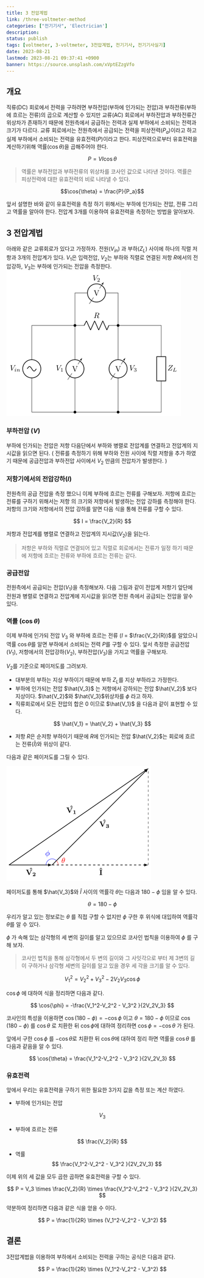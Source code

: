 ```yaml
---
title: 3 전압계법 
link: /three-voltmeter-method
categories: ["전기기사", 'Electrician']
description: 
status: publish
tags: [voltmeter, 3-voltmeter, 3전압계법, 전기기사, 전기기사실기]
date: 2023-08-21
lastmod: 2023-08-21 09:37:41 +0900
banner: https://source.unsplash.com/xVptEZzgVfo
---
```


## 개요
직류(DC) 회로에서 전력을 구하려면 부하전압(부하에 인가되는 전압)과 부하전류(부하에 흐르는 전류)의 곱으로 계산할 수 있지만  교류(AC) 회로에서 부하전압과 부하전류간 위상차가 존재하기 때문에 전원측에서 공급하는 전력과 실제 부하에서 소비되는 전력과 크기가 다르다. 교류 회로에서는 전원측에서 공급되는 전력을 피상전력($P_a$)이라고 하고 실제 부하에서 소비되는 전력을 유효전력($P$)이라고 한다. 피상전력으로부터 유효전력을 계산하기위해 역률($\cos{\theta}$)을 곱해주어야 한다. 

$$
 P = VI\cos{\theta}
$$

> 역률은 부하전압과 부하전류의 위상차를 코사인 값으로 나타낸 것이다. 역률은 피상전력에 대한 유효전력의 비로 나타낼 수 있다. 

$$\cos{\theta} = \frac{P}{P_a}$$

 앞서 설명한 바와 같이 유효전력을 측정 하기 위해서는 부하에 인가되는 전압, 전류 그리고 역률을 알아야 한다. 
전압계 3개를 이용하여 유효전력을 측정하는 방법을 알아보자. 

## 3 전압계법

아래와 같은 교류회로가 있다고 가정하자.  전원($V_{in}$) 과 부하($Z_L$) 사이에 하나의 직렬 저항과 3개의 전압계가 있다.  $V_1$은 입력전압, $V_2$는 부하와 직렬로 연결된 저항 $R$에서의 전압강하, $V_3$는 부하에 인가되는 전압을 측정한다. 
![Three Voltmeter Method Circuit Diagram](https://raw.githubusercontent.com/euikook/stock/main/three-voltmeter-method-circuit.svg)


### 부하전압 ($V$)
부하에 인가되는 전압은 저항 다음단에서 부하와 병렬로 전압계를 연결하고 전압계의 지시값을 읽으면 된다.  ( 전류를 측정하기 위해 부하와 전원 사이에 직렬 저항을 추가 하였기 때문에 공급전압과 부하전압 사이에서 $V_2$ 만큼의 전압차가 발생한다. )

### 저항기에서의 전압강하($I$)
전원측의 공급 전압을 측정 했으니 이제 부하에 흐르는 전류를 구해보자.  저항에 흐르는 전류를 구하기 위해서는 저항 의 크기와  저항에서 발생하는 전압 강하를 측정해야 한다. 저항의 크기와 저항에서의 전압 강하를 알면 다음 식을 통해 전류를 구할 수 있다.  

$$
I = \frac{V_2}{R}
$$

 저항과 전압계를 병렬로 연결하고 전압계의 지시값($V_2$)을 읽는다.

 
> 저항은 부하와 직렬로 연결되어 있고 직렬로 회로에서는 전류가 일정 하기 때문에 저항에 흐르는 전류와 부하에 흐르는 전류는 같다.


### 공급전압
전원측에서 공급되는 전압($V_1$)을 측정해보자. 다음 그림과 같이 전압계 저항기 앞단에 전원과 병렬로 연결하고 전압계에 지시값을 읽으면 전원 측에서 공급되는 전압을 알수 있다. 


### 역률 ($\cos{\theta}$)

이제 부하에 인가되 전압 $V_3$ 와 부하에 흐르는 전류 ($I$ = $\frac{V_2}{R})$를 알았으니 역률 $\cos{\theta}$를 알면 부하에서 소비되는 전력 $P$를 구할 수 있다. 앞서 측정한 공급전압($V_1$),   저항에서의 전압강하($V_2$),  부하전압($V_3$)을 가지고 역률을 구해보자. 


$V_2$를 기준으로 페이저도를 그려보자. 

* 대부분의 부하는 지상 부하이기 때문에 부하 $Z_L$를 지상 부하라고 가정한다. 
* 부하에 인가되는 전압 $\hat{V_3}$ 는 저항에서 강하되는 전압 $\hat{V_2}$ 보다 지상이다.  $\hat{V_2}$와 $\hat{V_3}$위상차를 $\phi$ 라고 하자.
* 직류회로에서 모든 전압의 합은 0 이므로 $\hat{V_1}$ 을 다음과 같이 표현할 수 있다. 

$$
\hat{V_1} = \hat{V_2} + \hat{V_3}
$$
* 저항 $R$은 순저항 부하이기 때문에 $R$에 인가되는 전압 $\hat{V_2}$는 회로에 흐르는 전류($\hat{I}$)와 위상이 같다. 

다음과 같은 페이저도를 그릴 수 있다. 

![Three Voltmeter Method Circuit Diagram](https://raw.githubusercontent.com/euikook/stock/main/three-voltmeter-method-phase.svg)


페이저도를 통해  $\hat{V_3}$와 $\hat{I}$ 사이의 역률각 $\theta$는 다음과 $180 - \phi$ 임을 알 수 있다.  

$$
\theta = 180 - \phi
$$

우리가 알고 있는 정보로는 $\theta$ 를 직접 구할 수 없지만 $\phi$ 구한 후 위식에 대입하여 역률각 $\theta$를 알 수 있다. 

$\phi$ 가 속해 있는 삼각형의 세 변의 길이를 알고 있으므로 코사인 법칙을 이용하여 $\phi$ 를 구해 보자. 

> 코사인 법칙을 통해 삼각형에서 두 변의 길이와 그 사잇각으로 부터 제 3변의 길이 구하거나 삼각형 세변의 길이를 알고 있을 경우 세 각을 크기를 알 수 있다. 

$$
V_1^2 = V_2^2 + V_3^2 - 2V_2V_3\cos{\phi}
$$

$\cos{\phi}$ 에 대하여 식을 정리하면 다음과 같다. 

$$
\cos{\phi} = -\frac{V_1^2-V_2^2 - V_3^2 }{2V_2V_3}
$$


코사인의 특성을 이용하면   $\cos{(180 - \phi)}= -\cos{\phi}$ 이고 $\theta = 180 - \phi$ 이므로 $\cos{(180 - \phi)}$ 를  $\cos{\theta}$ 로 치환한 뒤 $\cos{\phi}$에 대하여 정리하면 $\cos{\phi} = -\cos{\theta}$ 가 된다. 


앞에서 구한 $\cos{\phi}$ 를 $-\cos{\theta}$로 치환한 뒤 $\cos{\theta}$에 대하여 정리 하면 역률을 $\cos{\theta}$ 를 다음과 같음을 알 수 있다. 


$$
\cos{\theta} = \frac{V_1^2-V_2^2 - V_3^2 }{2V_2V_3}
$$

### 유효전력

앞에서 우리는 유효전력을 구하기 위한 필요한 3가지 값을 측정 또는 계산 하였다. 

* 부하에 인가되는 전압

$$
V_3
$$

* 부하에 흐르는 전류

$$
\frac{V_2}{R}
$$

* 역률
$$
\frac{V_1^2-V_2^2 - V_3^2 }{2V_2V_3}
$$


이제 위의 세 값을 모두 곱한 곱하면 유효전력을 구할 수 있다. 

$$
P = V_3 \times \frac{V_2}{R} \times \frac{V_1^2-V_2^2 - V_3^2 }{2V_2V_3} 
$$

약분하여 정리하면 다음과 같은 식을 얻을 수 이다. 

$$
P = \frac{1}{2R} \times (V_1^2-V_2^2 - V_3^2)
$$

##  결론

3전압계법을 이용하여 부하에서 소비되는 전력을 구하는 공식은 다음과 같다. 

$$
P = \frac{1}{2R} \times (V_1^2-V_2^2 - V_3^2)
$$

